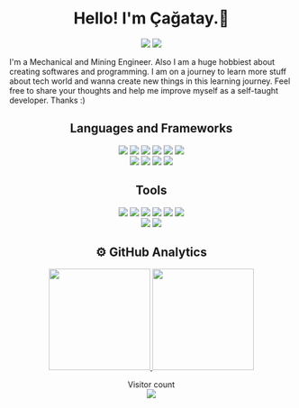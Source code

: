 <h1 align="center"> Hello! I'm Çağatay.👋</h1>
<p align="center">
  <a target="_blank" href="https://www.linkedin.com/in/çağatay-balıkçı-158a78107/"><img src="https://img.shields.io/badge/-LinkedIn-0077B5?style=for-the-badge&logo=Linkedin&logoColor=white"></img></a>
  <a target="_blank" href="mailto:cagataybalikci@gmail.com"><img src="https://img.shields.io/badge/-Gmail-D14836?style=for-the-badge&logo=Gmail&logoColor=white"></img></a>
  
</p>



I'm a Mechanical and Mining Engineer. Also I am a huge hobbiest about creating softwares and programming. I am on a journey to learn more stuff about tech world and wanna create new things in this learning journey. Feel free to share your thoughts and help me improve myself as a self-taught developer. Thanks :)

<section>	
<h2 align="center">Languages and Frameworks</h2>
<p align="center">
<img src="https://img.shields.io/badge/html5-%23E34F26.svg?style=for-the-badge&logo=html5&logoColor=white"/>
<img src="https://img.shields.io/badge/css3-%231572B6.svg?style=for-the-badge&logo=css3&logoColor=white"/>
<img src="https://img.shields.io/badge/javascript-%23323330.svg?style=for-the-badge&logo=javascript&logoColor=%23F7DF1E"/>
<img src="https://img.shields.io/badge/SASS-hotpink.svg?style=for-the-badge&logo=SASS&logoColor=white"/>
<img src="https://img.shields.io/badge/node.js-%2343853D.svg?style=for-the-badge&logo=node.js&logoColor=white"/>
<img src="https://img.shields.io/badge/react-%2320232a.svg?style=for-the-badge&logo=react&logoColor=%2361DAFB"/>
<br>
<img src="https://img.shields.io/badge/python-%2314354C.svg?style=for-the-badge&logo=python&logoColor=white"/>
<img src="https://img.shields.io/badge/swift-%23FA7343.svg?style=for-the-badge&logo=swift&logoColor=white"/>
<img src="https://img.shields.io/badge/express.js-%23404d59.svg?style=for-the-badge&logo=express&logoColor=%2361DAFB"/>
 <img src="https://img.shields.io/badge/unity-%23000000.svg?style=for-the-badge&logo=unity&logoColor=white"/>
 </p>
 <h2 align="center">Tools</h2>
  <p align="center">

<img src="https://img.shields.io/badge/git-%23F05033.svg?style=for-the-badge&logo=git&logoColor=white"/>
<img src="https://img.shields.io/badge/VisualStudioCode-0078d7.svg?style=for-the-badge&logo=visual-studio-code&logoColor=white"/>
<img src="https://img.shields.io/badge/MongoDB-%234ea94b.svg?style=for-the-badge&logo=mongodb&logoColor=black)"/>	
<img src="https://img.shields.io/badge/blender-%23F5792A.svg?style=for-the-badge&logo=blender&logoColor=white"/>	
<img src="https://img.shields.io/badge/firebase-%23039BE5.svg?style=for-the-badge&logo=firebase"/>
<img src="https://img.shields.io/badge/figma-%23F24E1E.svg?style=for-the-badge&logo=figma&logoColor=white"/>
  <br>
<img src="https://img.shields.io/badge/Xcode-007ACC?style=for-the-badge&logo=Xcode&logoColor=white"/>
    
<img src="https://img.shields.io/badge/Adobe%20XD-470137?style=for-the-badge&logo=Adobe%20XD&logoColor=#FF61F6"/>	
</p>

</section>




<h2 align="center">⚙️ GitHub Analytics</h2>

<p align="center">
  <a href="https://github.com/cagataybalikci">
<img  height="180em" src="https://github-readme-stats.vercel.app/api?username=cagataybalikci&show_icons=true&theme=dracula"/>
<img height="180em" src="https://github-readme-stats.vercel.app/api/top-langs/?username=cagataybalikci&layout=compact&langs_count=12&hide=TeX,PowerShell,ASP.NET,EJS,Fortran,Shell,C,Smarty&theme=dracula"/>
  </a>
</p>


<p align="center"> 
  Visitor count<br>
  <img src="https://profile-counter.glitch.me/cagataybalikci/count.svg" />
</p>

